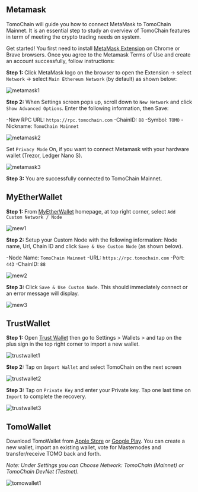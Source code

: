 ## Metamask

TomoChain will guide you how to connect MetaMask to TomoChain Mainnet.
It is an essential step to study an overview of TomoChain features in term of meeting the crypto trading needs on system.

Get started! You first need to install [MetaMask Extension](https://metamask.io/) on Chrome or Brave browsers.
Once you agree to the Metamask Terms of Use and create an account successfully, follow instructions:

**Step 1:** Click MetaMask logo on the browser to open the Extension -> select `Network` -> select `Main Ethereum Network` (by default) as shown below:

![metamask1](/assets/metamask1.jpg)

**Step 2:** When Settings screen pops up, scroll down to `New Network` and click `Show Advanced Options`.
Enter the following information, then Save:

-New RPC URL: `https://rpc.tomochain.com`
-ChainID: `88`
-Symbol: `TOMO`
-Nickname: `TomoChain Mainnet`

![metamask2](/assets/metamask2.jpg)

Set `Privacy Mode` On, if you want to connect Metamask with your hardware wallet (Trezor, Ledger Nano S).

![metamask3](/assets/metamask3.jpg)

**Step 3:** You are successfully connected to TomoChain Mainnet.

## MyEtherWallet

**Step 1:** From <a href="https://myetherwallet.com" target="_blank">MyEtherWallet</a> homepage, at top right corner, select `Add Custom Network / Node`

![mew1](/assets/mew1.jpg)

**Step 2:** Setup your Custom Node with the following information: Node name, Url, Chain ID and click `Save & Use Custom Node` (as shown below).

-Node Name: `TomoChain Mainnet`
-URL: `https://rpc.tomochain.com`
-Port: `443`
-ChainID: `88`

![mew2](/assets/mew2.jpg)

**Step 3:** Click `Save & Use Custom Node`. This should immediately connect or an error message will display.

![mew3](/assets/mew3.jpg)

## TrustWallet

**Step 1:** Open [Trust Wallet](https://trustwallet.com/assets/tomochain) then go to Settings > Wallets > and tap on the plus sign in the top right corner to import a new wallet.

![trustwallet1](/assets/trustwallet1.jpg)

**Step 2:** Tap on `Import Wallet` and select TomoChain on the next screen

![trustwallet2](/assets/trustwallet2.jpg)

**Step 3:** Tap on `Private Key` and enter your Private key.
Tap one last time on `Import` to complete the recovery.

![trustwallet3](/assets/trustwallet3.jpg)

## TomoWallet

Download TomoWallet from [Apple Store](https://itunes.apple.com/vn/app/tomo-wallet/id1436476145) or [Google Play](https://play.google.com/store/apps/details?id=com.tomochain.wallet).
You can create a new wallet, import an existing wallet, vote for Masternodes and transfer/receive TOMO back and forth.

*Note: Under Settings you can Choose Network: TomoChain (Mainnet) or TomoChain DevNet (Testnet).*

![tomowallet1](/assets/tomowallet1.jpg)